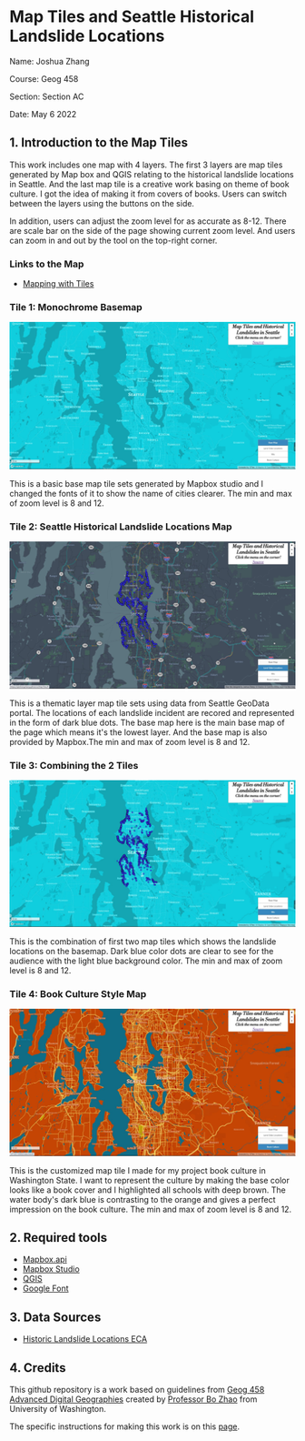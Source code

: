 # Map Tiles and Seattle Historical Landslide Locations
Name: Joshua Zhang

Course: Geog 458

Section: Section AC

Date: May 6 2022

## 1. Introduction to the Map Tiles

This work includes one map with 4 layers. The first 3 layers are map tiles generated by Map box and QGIS relating to the historical landslide locations in Seattle. And the last map tile is a creative work basing on theme of book culture. I got the idea of making it from covers of books. Users can switch between the layers using the buttons on the side.

In addition, users can adjust the zoom level for as accurate as 8-12. There are scale bar on the side of the page showing current zoom level. And users can zoom in and out by the tool on the top-right corner.

### Links to the Map

* [Mapping with Tiles](https://qianhengzhang.github.io/MapTiles/)

### Tile 1: Monochrome Basemap

![base map screenshot](/imgs/screenshot1.jpg)

This is a basic base map tile sets generated by Mapbox studio and I changed the fonts of it to show the name of cities clearer. The min and max of zoom level is 8 and 12.

### Tile 2: Seattle Historical Landslide Locations Map

![landslide map screenshot](/imgs/screenshot2.jpg)

This is a thematic layer map tile sets using data from Seattle GeoData portal. The locations of each landslide incident are recored and represented in the form of dark blue dots. The base map here is the main base map of the page which means it's the lowest layer. And the base map is also provided by Mapbox.The min and max of zoom level is 8 and 12.

### Tile 3: Combining the 2 Tiles

![combined map screenshot](/imgs/screenshot3.jpg)

This is the combination of first two map tiles which shows the landslide locations on the basemap. Dark blue color dots are clear to see for the audience with the light blue background color. The min and max of zoom level is 8 and 12.


### Tile 4: Book Culture Style Map

![Book Culture style map screenshot](/imgs/screenshot4.jpg)

This is the customized map tile I made for my project book culture in Washington State. I want to represent the culture by making the base color looks like a book cover and I highlighted all schools with deep brown. The water body's dark blue is contrasting to the orange and gives a perfect impression on the book culture. The min and max of zoom level is 8 and 12.


## 2. Required tools

* [Mapbox.api](https://docs.mapbox.com/api/overview/)
* [Mapbox Studio](https://www.mapbox.com/)
* [QGIS](https://qgis.org/en/site/)
* [Google Font](https://fonts.google.com/)

## 3. Data Sources

* [Historic Landslide Locations ECA
](https://data-seattlecitygis.opendata.arcgis.com/datasets/historic-landslide-locations-eca/explore?location=47.616190%2C-122.328600%2C12.55)


## 4. Credits

This github repository is a work based on guidelines from [Geog 458 Advanced Digital Geographies](https://github.com/jakobzhao/geog458) created by [Professor Bo Zhao](https://geography.washington.edu/people/bo-zhao) from University of Washington.

The specific instructions for making this work is on this [page](https://github.com/jakobzhao/geog458/tree/master/labs/lab04).
